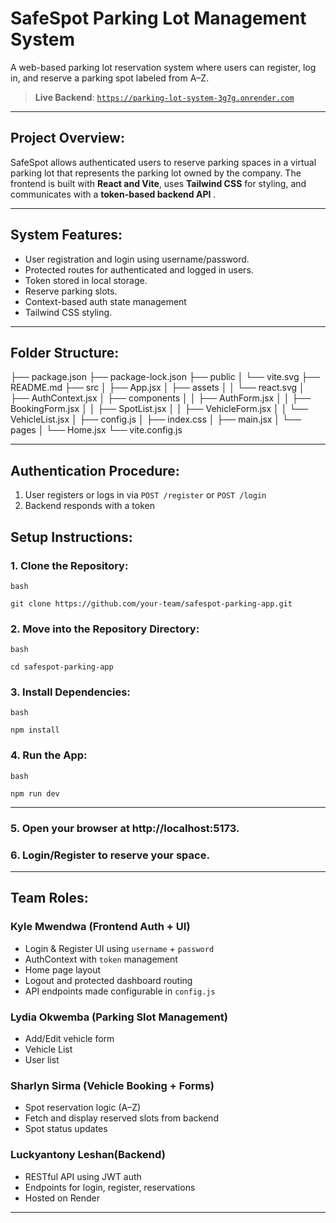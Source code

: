 # SafeSpot Parking Lot Management System

A web-based parking lot reservation system where users can register, log in, and reserve a parking spot labeled from A–Z.

> **Live Backend**: [`https://parking-lot-system-3g7g.onrender.com`](https://parking-lot-system-3g7g.onrender.com)

---

## Project Overview:

SafeSpot allows authenticated users to reserve parking spaces in a virtual parking lot that represents the parking lot owned by the company. The frontend is built with **React and Vite**, uses **Tailwind CSS** for styling, and communicates with a **token-based backend API** .

---

## System Features:

- User registration and login using username/password.
- Protected routes for authenticated and logged in users.
- Token stored in local storage.
- Reserve parking slots.
- Context-based auth state management
- Tailwind CSS styling.

---

## Folder Structure:

├── package.json
├── package-lock.json
├── public
│ └── vite.svg
├── README.md
├── src
│ ├── App.jsx
│ ├── assets
│ │ └── react.svg
│ ├── AuthContext.jsx
│ ├── components
│ │ ├── AuthForm.jsx
│ │ ├── BookingForm.jsx
│ │ ├── SpotList.jsx
│ │ ├── VehicleForm.jsx
│ │ └── VehicleList.jsx
│ ├── config.js
│ ├── index.css
│ ├── main.jsx
│ └── pages
│ └── Home.jsx
└── vite.config.js

---

## Authentication Procedure:

1. User registers or logs in via `POST /register` or `POST /login`
2. Backend responds with a token

## Setup Instructions:

### 1. Clone the Repository:

```
bash

git clone https://github.com/your-team/safespot-parking-app.git
```

### 2. Move into the Repository Directory:

```
bash

cd safespot-parking-app
```

### 3. Install Dependencies:

```
bash

npm install
```

### 4. Run the App:

```
bash

npm run dev
```

---

### 5. Open your browser at http://localhost:5173.

### 6. Login/Register to reserve your space.

---

## Team Roles:

### Kyle Mwendwa (Frontend Auth + UI)

- Login & Register UI using `username` + `password`
- AuthContext with `token` management
- Home page layout
- Logout and protected dashboard routing
- API endpoints made configurable in `config.js`

### Lydia Okwemba (Parking Slot Management)

- Add/Edit vehicle form
- Vehicle List
- User list

### Sharlyn Sirma (Vehicle Booking + Forms)
- Spot reservation logic (A–Z)
- Fetch and display reserved slots from backend
- Spot status updates

### Luckyantony Leshan(Backend)

- RESTful API using JWT auth
- Endpoints for login, register, reservations
- Hosted on Render

---
